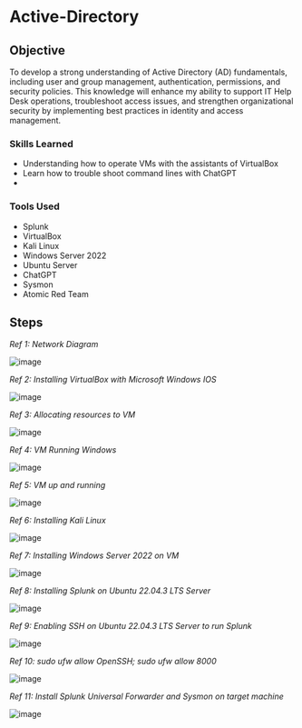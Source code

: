 # Active-Directory

## Objective
  
To develop a strong understanding of Active Directory (AD) fundamentals, including user and group management, authentication, permissions, and security policies. This knowledge will enhance my ability to support IT Help Desk operations, troubleshoot access issues, and strengthen organizational security by implementing best practices in identity and access management.

### Skills Learned

- Understanding how to operate VMs with the assistants of VirtualBox
- Learn how to trouble shoot command lines with ChatGPT
- 

### Tools Used

- Splunk
- VirtualBox
- Kali Linux
- Windows Server 2022
- Ubuntu Server
- ChatGPT
- Sysmon
- Atomic Red Team

## Steps

*Ref 1: Network Diagram*

![image](https://github.com/user-attachments/assets/cc17c236-d5ab-442d-823d-4fb230b3e5f0)

*Ref 2: Installing VirtualBox with Microsoft Windows IOS*

![image](https://github.com/user-attachments/assets/10ca1802-7457-4fae-b203-ed8d9fefa478)

*Ref 3: Allocating resources to VM*

![image](https://github.com/user-attachments/assets/4bb867bc-41f3-4d49-ab1c-11cd133df6f8)

*Ref 4: VM Running Windows*

![image](https://github.com/user-attachments/assets/4ec1153f-7c2c-49d3-8722-0d3dae653b10)

*Ref 5: VM up and running*

![image](https://github.com/user-attachments/assets/003dc8e5-03a4-467a-8bbe-f1432bb90d27)

*Ref 6: Installing Kali Linux*

![image](https://github.com/user-attachments/assets/03bee42e-c684-48e0-b9bd-27daca956f62)

*Ref 7: Installing Windows Server 2022 on VM*

![image](https://github.com/user-attachments/assets/547d4e1a-7e1f-4cce-a230-b8ed6a9563c4)

*Ref 8: Installing Splunk on Ubuntu 22.04.3 LTS Server*

![image](https://github.com/user-attachments/assets/4b90e7a2-415c-41d2-9c0e-79084ea50e1e)

*Ref 9: Enabling SSH on Ubuntu 22.04.3 LTS Server to run Splunk*

![image](https://github.com/user-attachments/assets/f4feba6b-4aa1-4fa7-a7af-b037d65e72d3)

*Ref 10: sudo ufw allow OpenSSH; sudo ufw allow 8000*

![image](https://github.com/user-attachments/assets/77c8cc14-9ac2-4849-babc-4141ddefd749)

*Ref 11: Install Splunk Universal Forwarder and Sysmon on target machine*

![image](https://github.com/user-attachments/assets/e1d55693-ab97-482e-be63-0f3a3a934c61)
